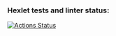 ### Hexlet tests and linter status:
[![Actions Status](https://github.com/zelka2000/php-laravel-development-project-57/actions/workflows/hexlet-check.yml/badge.svg)](https://github.com/zelka2000/php-laravel-development-project-57/actions)
